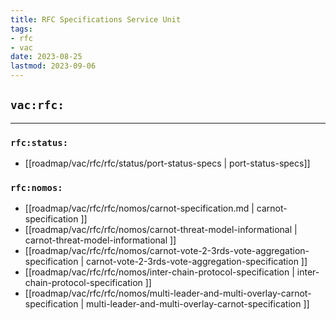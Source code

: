 ```yaml
---
title: RFC Specifications Service Unit
tags:
- rfc
- vac
date: 2023-08-25
lastmod: 2023-09-06
---
```


## `vac:rfc:`

---

### `rfc:status:`

* [[roadmap/vac/rfc/rfc/status/port-status-specs | port-status-specs]]

### `rfc:nomos:`

* [[roadmap/vac/rfc/rfc/nomos/carnot-specification.md | carnot-specification ]]
* [[roadmap/vac/rfc/rfc/nomos/carnot-threat-model-informational  | carnot-threat-model-informational ]]
* [[roadmap/vac/rfc/rfc/nomos/carnot-vote-2-3rds-vote-aggregation-specification | carnot-vote-2-3rds-vote-aggregation-specification ]]
* [[roadmap/vac/rfc/rfc/nomos/inter-chain-protocol-specification | inter-chain-protocol-specification ]]
* [[roadmap/vac/rfc/rfc/nomos/multi-leader-and-multi-overlay-carnot-specification | multi-leader-and-multi-overlay-carnot-specification ]]

